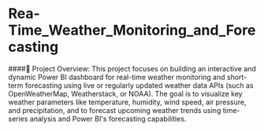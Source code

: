# Rea-Time_Weather_Monitoring_and_Forecasting
####📌 Project Overview:
This project focuses on building an interactive and dynamic Power BI dashboard for real-time weather monitoring and short-term forecasting using live or regularly updated weather data APIs (such as OpenWeatherMap, Weatherstack, or NOAA). The goal is to visualize key weather parameters like temperature, humidity, wind speed, air pressure, and precipitation, and to forecast upcoming weather trends using time-series analysis and Power BI's forecasting capabilities.
